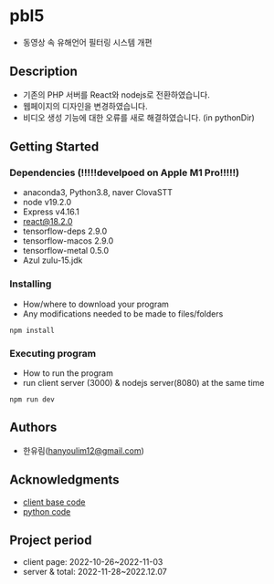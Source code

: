 # pbl5

- 동영상 속 유해언어 필터링 시스템 개편

## Description

- 기존의 PHP 서버를 React와 nodejs로 전환하였습니다.
- 웹페이지의 디자인을 변경하였습니다.
- 비디오 생성 기능에 대한 오류를 새로 해결하였습니다. (in pythonDir)

## Getting Started

### Dependencies (!!!!!develpoed on Apple M1 Pro!!!!!)

- anaconda3, Python3.8, naver ClovaSTT
- node v19.2.0
- Express v4.16.1
- react@18.2.0
- tensorflow-deps 2.9.0
- tensorflow-macos 2.9.0
- tensorflow-metal 0.5.0
- Azul zulu-15.jdk

### Installing

- How/where to download your program
- Any modifications needed to be made to files/folders

```
npm install
```

### Executing program

- How to run the program
- run client server (3000) & nodejs server(8080) at the same time

```
npm run dev
```

## Authors

- 한유림(hanyoulim12@gmail.com)

## Acknowledgments

- [client base code](https://github.com/azouaoui-med/root-react-template)
- [python code](https://github.com/swearOut)

## Project period

- client page: 2022-10-26~2022-11-03
- server & total: 2022-11-28~2022.12.07

